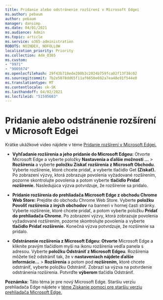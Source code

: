 ```yaml
---
title: Pridanie alebo odstránenie rozšírení v Microsoft Edgei
ms.author: pebaum
author: pebaum
manager: dansimp
ms.date: 04/01/2021
ms.audience: Admin
ms.topic: article
ms.service: o365-administration
ROBOTS: NOINDEX, NOFOLLOW
localization_priority: Priority
ms.collection: Adm_O365
ms.custom:
- "9971"
- "9005674"
ms.openlocfilehash: 29f43b718ede200b3c2024b759fca02f13f38c02
ms.sourcegitcommit: 7b2e5078dd65f11af6650e692a7ea48e91f544e0
ms.translationtype: MT
ms.contentlocale: sk-SK
ms.lasthandoff: 04/02/2021
ms.locfileid: "51595683"
---
```

# <a name="how-to-add-or-remove-extensions-in-microsoft-edge"></a>Pridanie alebo odstránenie rozšírení v Microsoft Edgei

Krátke ukážkové video nájdete v téme [Pridanie rozšírení v Microsoft Edgei.](https://support.microsoft.com/help/4027935/windows-10-add-or-remove-browser-extensions)

- **Vyhľadanie rozšírenia a jeho pridanie do Microsoft Edgeu:** Otvorte Microsoft Edge a vyberte položky **Nastavenia a ďalšie možnosti ...**  >  **Rozšírenia** a vyberte **položku Získať rozšírenia z Microsoft Obchodu**. Vyberte rozšírenie, ktoré chcete pridať, a vyberte tlačidlo Get **(Získať).** Po zobrazení výzvy, ktorá zobrazuje povolenia vyžadované rozšírením, pozorne skontrolujte povolenia a potom vyberte **tlačidlo Pridať rozšírenie.** Nasledujúca výzva potvrdzuje, že rozšírenie sa pridalo.

- **Pridanie rozšírenia do prehliadača Microsoft Edge z obchodu Chrome Web Store:** Prejdite do obchodu Chrome Web Store. Vyberte **položku Povoliť rozšírenia z iných obchodov** na banneri v hornej časti stránky. Vyberte rozšírenie, ktoré chcete pridať, a potom vyberte položku **Pridať do prehliadača Chrome**. Po zobrazení výzvy, ktorá zobrazuje povolenia vyžadované rozšírením, pozorne skontrolujte povolenia a vyberte **tlačidlo Pridať rozšírenie.** Konečná výzva potvrdzuje, že rozšírenie sa pridalo.

- **Odstránenie rozšírenia z Microsoft Edgeu: Otvorte** Microsoft Edge a kliknite pravým tlačidlom myši na ikonu rozšírenia vedľa panela s adresou. Vyberte **položku Odstrániť z Microsoft Edgeu**. Rozšírenia môžete tiež odstrániť tak, že v **nastaveniach nájdete ďalšie informácie...**  >  **Rozšírenia** a potom pod **rozšírením,** ktoré chcete odstrániť, vyberte položku Odstrániť. Zobrazí sa výzva na potvrdenie odstránenia rozšírenia. Potvrďte **výberom** tlačidla Odstrániť.

**Poznámka:** Táto téma je pre nový Microsoft Edge. Staršiu verziu prehliadača Edge nájdete v [téme Získanie pomoci pre staršiu verziu prehliadača Microsoft Edge.](https://support.microsoft.com/hub/4522743/microsoft-edge-help)